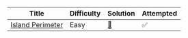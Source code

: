 | Title                                                                | Difficulty | Solution                | Attempted |
| -------------------------------------------------------------------- | -----------| ----------------------- | --------- |
| [Island Perimeter](https://leetcode.com/problems/island-perimeter/)                    | Easy       | [📖](IslandPerimeter.py)         | ✅        |
